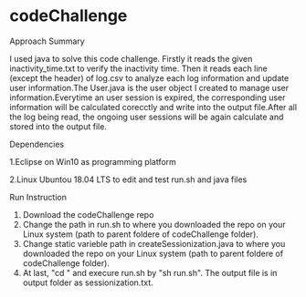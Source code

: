 # codeChallenge

Approach Summary

I used java to solve this code challenge. Firstly it reads the given inactivity_time.txt to verify the inactivity time. Then it reads each line (except the header) of log.csv to analyze each log information and update user information.The User.java is the user object I created to manage user information.Everytime an user session is expired, the corresponding user information will be calculated corecctly and write into the output file.After all the log being read, the ongoing user sessions will be again calculate and stored into the output file.

Dependencies

1.Eclipse on Win10 as programming platform

2.Linux Ubuntou 18.04 LTS to edit and test run.sh and java files

Run Instruction

1. Download the codeChallenge repo
2. Change the path in run.sh to where you downloaded the repo on your Linux system (path to parent foldere of codeChallenge folder).
3. Change static varieble path in createSessionization.java to where you downloaded the repo on your Linux system (path to parent foldere of codeChallenge folder).
4. At last, "cd <parent folder of codeChallenge>" and execure run.sh by "sh run.sh". The output file is in output folder as sessionization.txt.
